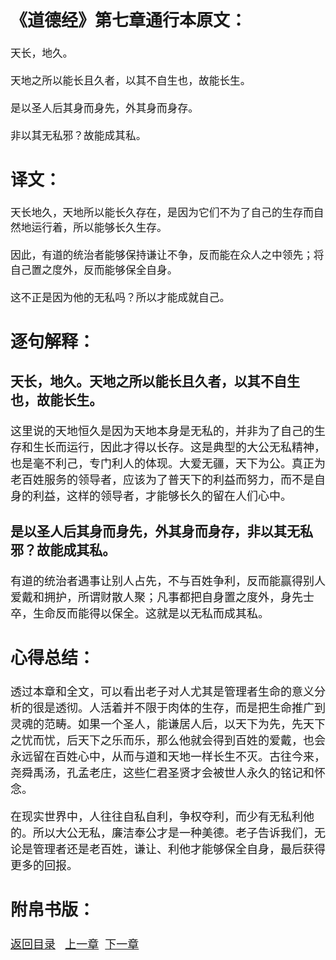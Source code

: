 <font size="4">

## 《道德经》第七章通行本原文：

    天长，地久。
    
    天地之所以能长且久者，以其不自生也，故能长生。
    
    是以圣人后其身而身先，外其身而身存。
    
    非以其无私邪？故能成其私。


## 译文：
 
    天长地久，天地所以能长久存在，是因为它们不为了自己的生存而自然地运行着，所以能够长久生存。
    
    因此，有道的统治者能够保持谦让不争，反而能在众人之中领先；将自己置之度外，反而能够保全自身。
    
    这不正是因为他的无私吗？所以才能成就自己。



## 逐句解释：

### 天长，地久。天地之所以能长且久者，以其不自生也，故能长生。
这里说的天地恒久是因为天地本身是无私的，并非为了自己的生存和生长而运行，因此才得以长存。这是典型的大公无私精神，也是毫不利己，专门利人的体现。大爱无疆，天下为公。真正为老百姓服务的领导者，应该为了普天下的利益而努力，而不是自身的利益，这样的领导者，才能够长久的留在人们心中。


### 是以圣人后其身而身先，外其身而身存，非以其无私邪？故能成其私。
有道的统治者遇事让别人占先，不与百姓争利，反而能赢得别人爱戴和拥护，所谓财散人聚；凡事都把自身置之度外，身先士卒，生命反而能得以保全。这就是以无私而成其私。


## 心得总结：
透过本章和全文，可以看出老子对人尤其是管理者生命的意义分析的很是透彻。人活着并不限于肉体的生存，而是把生命推广到灵魂的范畴。如果一个圣人，能谦居人后，以天下为先，先天下之忧而忧，后天下之乐而乐，那么他就会得到百姓的爱戴，也会永远留在百姓心中，从而与道和天地一样长生不灭。古往今来，尧舜禹汤，孔孟老庄，这些仁君圣贤才会被世人永久的铭记和怀念。

在现实世界中，人往往自私自利，争权夺利，而少有无私利他的。所以大公无私，廉洁奉公才是一种美德。老子告诉我们，无论是管理者还是老百姓，谦让、利他才能够保全自身，最后获得更多的回报。

## 附帛书版：

[返回目录](../README.md) &nbsp; [上一章](./06.md)&nbsp; [下一章](./08.md)

</font>
